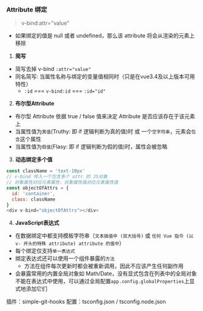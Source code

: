 ### Attribute 绑定

> v-bind:attr="value"

- 如果绑定的值是 null 或者 undefined，那么该 attribute 将会从渲染的元素上移除

1. **简写** 

- 简写去掉 v-bind `:attr="value"`
- 同名简写: 当属性名称与绑定的变量值相同时（只是在vue3.4及以上版本可用特性）
    - `:id` === `v-bind:id` === `:id="id"`

2. **布尔型Attribute**

- 布尔型 Attribute 依据 true / false 值来决定 Attribute 是否应该存在于该元素上
- 当属性值为`真值`(Truthy: 即 if 逻辑判断为真的值)时 或 一个`空字符串`，元素会`包含`这个属性
- 当属性值为`假值`(Flasy: 即 if 逻辑判断为假的值)时，属性会被忽略

3. **动态绑定多个值**

```javascript
const className = 'text-10px'
// v-bind 传入一个包含多个 attr 的 JS对象
// 对象属性对应元素属性，对象属性值对应元素属性值
const objectOfAttrs = {
  id: 'container',
  class: className
}
<div v-bind="objectOfAttrs"></div>
```

4. **JavaScript表达式**

- 在数据绑定中都支持模板字符串（`文本插值中 (双大括号)` 或 `任何 Vue 指令 (以 v- 开头的特殊 attribute) attribute 的值中`）
- 每个绑定仅支持`单一表达式`
- 绑定表达式还可以使用一个组件暴露的`方法`
    - 方法在组件每次更新时都会被重新调用，因此不应该产生任何副作用
- 会暴露常用的内置全局对象如 Math/Date，没有显式包含在列表中的全局对象不能在表达式中使用，可以通过全局配置`app.config.globalProperties`上显式地添加它们


插件：simple-git-hooks
配置：tsconfig.json  / tsconfig.node.json


